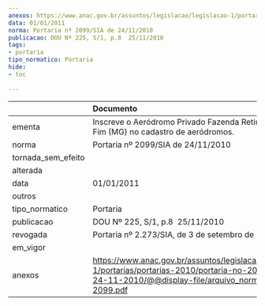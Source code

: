 ```yaml
---
anexos: https://www.anac.gov.br/assuntos/legislacao/legislacao-1/portarias/portarias-2010/portaria-no-2099-sia-de-24-11-2010/@@display-file/arquivo_norma/PA2010-2099.pdf
data: 01/01/2011
norma: Portaria nº 2099/SIA de 24/11/2010
publicacao: DOU Nº 225, S/1, p.8  25/11/2010
tags:
- portaria
tipo_normatico: Portaria
hide: 
- toc 
 
---
```


|                    | Documento                                                                                                                                                         |
|:-------------------|:------------------------------------------------------------------------------------------------------------------------------------------------------------------|
| ementa             | Inscreve o Aeródromo Privado Fazenda Retiro do Bom Fim (MG) no cadastro de aeródromos.                                                                            |
| norma              | Portaria nº 2099/SIA de 24/11/2010                                                                                                                                |
| tornada_sem_efeito |                                                                                                                                                                   |
| alterada           |                                                                                                                                                                   |
| data               | 01/01/2011                                                                                                                                                        |
| outros             |                                                                                                                                                                   |
| tipo_normatico     | Portaria                                                                                                                                                          |
| publicacao         | DOU Nº 225, S/1, p.8  25/11/2010                                                                                                                                  |
| revogada           | Portaria nº 2.273/SIA, de 3 de setembro de 2020.                                                                                                                  |
| em_vigor           |                                                                                                                                                                   |
| anexos             | https://www.anac.gov.br/assuntos/legislacao/legislacao-1/portarias/portarias-2010/portaria-no-2099-sia-de-24-11-2010/@@display-file/arquivo_norma/PA2010-2099.pdf |